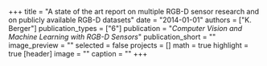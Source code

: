 +++
title = "A state of the art report on multiple RGB-D sensor research and on publicly available RGB-D datasets"
date = "2014-01-01"
authors = ["K. Berger"]
publication_types = ["6"]
publication = "_Computer Vision and Machine Learning with RGB-D Sensors_"
publication_short = ""
image_preview = ""
selected = false
projects = []
math = true
highlight = true
[header]
image = ""
caption = ""
+++

